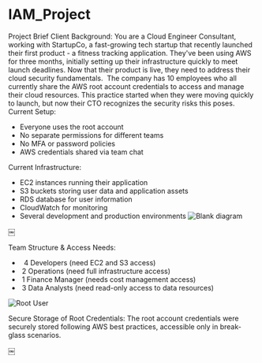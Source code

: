# IAM_Project
Project Brief
Client Background:
You are a Cloud Engineer Consultant, working with StartupCo, a fast-growing tech startup that recently launched their first product - a fitness tracking application.
They've been using AWS for three months, initially setting up their infrastructure quickly to meet launch deadlines.
Now that their product is live, they need to address their cloud security fundamentals.  The company has 10 employees who all currently share the AWS root account credentials to access and manage their cloud resources.
This practice started when they were moving quickly to launch, but now their CTO recognizes the security risks this poses.
Current Setup:
* Everyone uses the root account
* No separate permissions for different teams
* No MFA or password policies
* AWS credentials shared via team chat

Current Infrastructure:
* EC2 instances running their application
* S3 buckets storing user data and application assets
* RDS database for user information
* CloudWatch for monitoring
* Several development and production environments
![Blank diagram](https://github.com/user-attachments/assets/ee0715f3-b421-4800-a29a-65c4b5763472)

￼


Team Structure & Access Needs: 
*   4 Developers (need EC2 and S3 access)
*  2 Operations (need full infrastructure access)
*  1 Finance Manager (needs cost management access)
*  3 Data Analysts (need read-only access to data resources)

![Root User](https://github.com/user-attachments/assets/2ede02ac-36fa-46a6-b323-ce79ea7857e5)





Secure Storage of Root Credentials: The root account credentials were securely stored following AWS best practices, accessible only in break-glass scenarios.



￼


